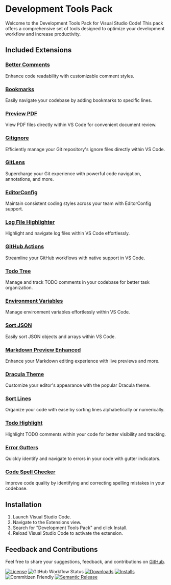 # Development Tools Pack

Welcome to the Development Tools Pack for Visual Studio Code! This pack offers a comprehensive set of tools designed to optimize your development workflow and increase productivity.

## Included Extensions

### [Better Comments](https://marketplace.visualstudio.com/items?itemName=aaron-bond.better-comments)

Enhance code readability with customizable comment styles.

### [Bookmarks](https://marketplace.visualstudio.com/items?itemName=alefragnani.bookmarks)

Easily navigate your codebase by adding bookmarks to specific lines.

### [Preview PDF](https://marketplace.visualstudio.com/items?itemName=analytic-signal.preview-pdf)

View PDF files directly within VS Code for convenient document review.

### [Gitignore](https://marketplace.visualstudio.com/items?itemName=codezombiech.gitignore)

Efficiently manage your Git repository's ignore files directly within VS Code.

### [GitLens](https://marketplace.visualstudio.com/items?itemName=eamodio.gitlens)

Supercharge your Git experience with powerful code navigation, annotations, and more.

### [EditorConfig](https://marketplace.visualstudio.com/items?itemName=editorconfig.editorconfig)

Maintain consistent coding styles across your team with EditorConfig support.

### [Log File Highlighter](https://marketplace.visualstudio.com/items?itemName=emilast.logfilehighlighter)

Highlight and navigate log files within VS Code effortlessly.

### [GitHub Actions](https://marketplace.visualstudio.com/items?itemName=github.vscode-github-actions)

Streamline your GitHub workflows with native support in VS Code.

### [Todo Tree](https://marketplace.visualstudio.com/items?itemName=gruntfuggly.todo-tree)

Manage and track TODO comments in your codebase for better task organization.

### [Environment Variables](https://marketplace.visualstudio.com/items?itemName=irongeek.vscode-env)

Manage environment variables effortlessly within VS Code.

### [Sort JSON](https://marketplace.visualstudio.com/items?itemName=richie5um2.vscode-sort-json)

Easily sort JSON objects and arrays within VS Code.

### [Markdown Preview Enhanced](https://marketplace.visualstudio.com/items?itemName=shd101wyy.markdown-preview-enhanced)

Enhance your Markdown editing experience with live previews and more.

### [Dracula Theme](https://marketplace.visualstudio.com/items?itemName=trinm1709.dracula-theme-from-intellij)

Customize your editor's appearance with the popular Dracula theme.

### [Sort Lines](https://marketplace.visualstudio.com/items?itemName=tyriar.sort-lines)

Organize your code with ease by sorting lines alphabetically or numerically.

### [Todo Highlight](https://marketplace.visualstudio.com/items?itemName=wayou.vscode-todo-highlight)

Highlight TODO comments within your code for better visibility and tracking.

### [Error Gutters](https://marketplace.visualstudio.com/items?itemName=igorsbitnev.error-gutters)

Quickly identify and navigate to errors in your code with gutter indicators.

### [Code Spell Checker](https://marketplace.visualstudio.com/items?itemName=streetsidesoftware.code-spell-checker)

Improve code quality by identifying and correcting spelling mistakes in your codebase.

## Installation

1. Launch Visual Studio Code.
2. Navigate to the Extensions view.
3. Search for "Development Tools Pack" and click Install.
4. Reload Visual Studio Code to activate the extension.

## Feedback and Contributions

Feel free to share your suggestions, feedback, and contributions on [GitHub](https://github.com/s-gryt/development-tools-pack/issues).

[![License](https://img.shields.io/badge/license-MIT-blue.svg)](https://github.com/s-gryt/development-tools-pack/blob/main/LICENSE)
![GitHub Workflow Status](https://github.com/s-gryt/development-tools-pack/actions/workflows/release.yml/badge.svg)
[![Downloads](https://img.shields.io/visual-studio-marketplace/d/sgryt.development-tools-pack.svg)](https://marketplace.visualstudio.com/items?itemName=sgryt.development-tools-pack)
[![Installs](https://img.shields.io/visual-studio-marketplace/i/sgryt.development-tools-pack.svg)](https://marketplace.visualstudio.com/items?itemName=sgryt.development-tools-pack)
![Commitizen Friendly](https://img.shields.io/badge/commitizen-friendly-brightgreen.svg)
[![Semantic Release](https://img.shields.io/badge/release-semantic-blue.svg)](https://github.com/semantic-release/semantic-release)
